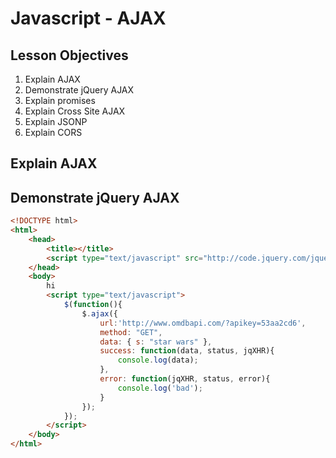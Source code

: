 # Javascript - AJAX

## Lesson Objectives

1. Explain AJAX
1. Demonstrate jQuery AJAX
1. Explain promises
1. Explain Cross Site AJAX
1. Explain JSONP
1. Explain CORS

## Explain AJAX

## Demonstrate jQuery AJAX

```html
<!DOCTYPE html>
<html>
	<head>
		<title></title>
		<script type="text/javascript" src="http://code.jquery.com/jquery-1.11.3.min.js"></script>
	</head>
	<body>
		hi
		<script type="text/javascript">
			$(function(){
				$.ajax({
					url:'http://www.omdbapi.com/?apikey=53aa2cd6',
					method: "GET",
					data: { s: "star wars" },
					success: function(data, status, jqXHR){
						console.log(data);
					},
					error: function(jqXHR, status, error){
						console.log('bad');
					}
				});
			});
		</script>
	</body>
</html>
```
